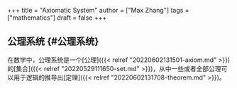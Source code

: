 +++
title = "Axiomatic System"
author = ["Max Zhang"]
tags = ["mathematics"]
draft = false
+++

## 公理系统 {#公理系统}

在数学中，公理系统是一个[公理]({{< relref "20220602131501-axiom.md" >}})的[集合]({{< relref "20220529111650-set.md" >}})，从中一些或者全部公理可以用于逻辑的推导出[定理]({{< relref "20220602131708-theorem.md" >}})。
